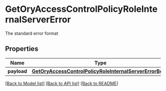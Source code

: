 # GetOryAccessControlPolicyRoleInternalServerError

The standard error format
## Properties
Name | Type | Description | Notes
------------ | ------------- | ------------- | -------------
**payload** | [**GetOryAccessControlPolicyRoleInternalServerErrorBody**](GetOryAccessControlPolicyRoleInternalServerErrorBody.md) |  | [optional] 

[[Back to Model list]](../README.md#documentation-for-models) [[Back to API list]](../README.md#documentation-for-api-endpoints) [[Back to README]](../README.md)


